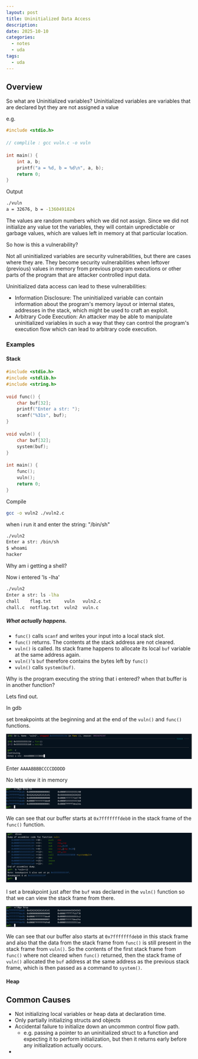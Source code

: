 ```yaml
---
layout: post
title: Uninitialized Data Access
description:
date: 2025-10-10
categories:
  - notes
  - uda
tags:
  - uda
---
```


## Overview

So what are Uninitialized variables?
Uninitialized variables are variables that are declared byt they are not assigned a value

e.g.

```c
#include <stdio.h>

// complile : gcc vuln.c -o vuln

int main() {
	int a, b;
	printf("a = %d, b = %d\n", a, b);
	return 0;
}
```

Output

```sh
./vuln 
a = 32676, b = -1360491824
```

The values are random numbers which we did not assign. Since we did not initialize any value tot the variables, they will contain unpredictable or garbage values, which are values left in memory at that particular location.

So how is this a vulnerability?

Not all uninitialized variables are security vulnerabilities, but there are cases where they are. They become security vulnerabilities when leftover (previous) values in memory from previous program executions or other parts of the program that are attacker controlled input data.

Uninitialized data access can lead to these vulnerabilities: 
- Information Disclosure: The uninitialized variable can contain information about the program's memory layout or internal states, addresses in the stack, which might be used to craft an exploit.
- Arbitrary Code Execution: An attacker may be able to manipulate uninitialized variables in such a way that they can control the program's execution flow which can lead to arbitrary code execution. 


### Examples

#### Stack 

```c
#include <stdio.h>
#include <stdlib.h>
#include <string.h>

void func() {
	char buf[32]; 
	printf("Enter a str: ");
	scanf("%31s", buf);
}

void vuln() {
	char buf[32];
	system(buf);
}

int main() {
	func();
	vuln();
	return 0;
}
```

Compile 

```sh
gcc -o vuln2 ./vuln2.c
```

when i run it and enter the string: "/bin/sh"

```sh
./vuln2
Enter a str: /bin/sh
$ whoami
hacker
```

Why am i getting a shell?

Now i entered 'ls -lha'

```sh
./vuln2 
Enter a str: ls -lha
chall	 flag.txt     vuln   vuln2.c
chall.c  notflag.txt  vuln2  vuln.c
```

##### What actually happens.
- `func()` calls `scanf` and writes your input into a local stack slot.
- `func()` returns. The contents at the stack address are not cleared.
- `vuln()` is called. Its stack frame happens to allocate its local `buf` variable at the same address again.
- `vuln()`'s `buf` therefore contains the bytes left by `func()`
- `vuln()` calls `system(buf)`. 

Why is the program executing the string that i entered? when that buffer is in another function?

Lets find out.

In gdb 

set breakpoints at the beginning and at the end of the `vuln()` and `func()` functions.

![Start](/assets/images/pwn/uda/enter_string.png)

Enter `AAAABBBBCCCCDDDDD`

No lets view it in memory

![stack_frame1](/assets/images/pwn/uda/stack_frame1.png)

We can see that our buffer starts at `0x7fffffffdeb0` in the stack frame of the `func()` function.

![b 1](/assets/images/pwn/uda/b1.png)

 I set a breakpoint just after the `buf` was declared in the `vuln()` function so that we can view the stack frame from there.

![stack frame2](/assets/images/pwn/uda/stack_frame2.png)

We can see that our buffer also starts at `0x7fffffffdeb0` in this stack frame and also that the data from the stack frame from `func()` is still present in the stack frame from `vuln()`. So the contents of the first stack frame from `func()` where not cleared when `func()` returned, then the stack frame of `vuln()` allocated the `buf` address at the same address as the previous stack frame, which is then passed as a command to `system()`.

#### Heap

	

## Common Causes

- Not initializing local variables or heap data at declaration time.
- Only partially initializing structs and objects
- Accidental failure to initialize down an uncommon control flow path.
	- e.g. passing a pointer to an uninitialized struct to a function and expecting it to perform initialization, but then it returns early before any initialization actually occurs.
-  
  